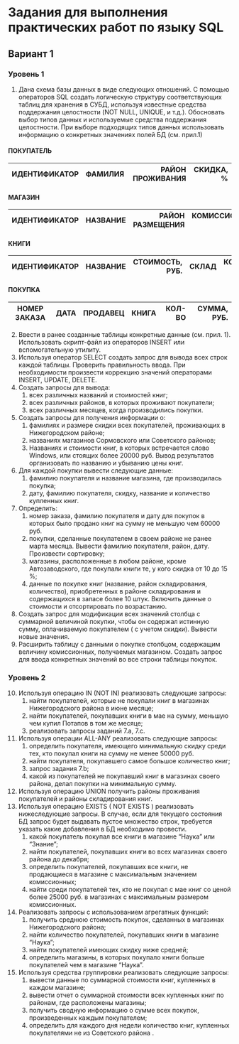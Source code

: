 # Задания для выполнения практических работ по языку SQL
## Вариант 1

### Уровень 1
1. Дана схема базы данных в виде следующих отношений.  С помощью операторов SQL создать логическую структуру соответствующих таблиц для хранения в СУБД, используя известные средства поддержания целостности (NOT NULL, UNIQUE, и т.д.). Обосновать выбор типов данных и используемые средства поддержания целостности. При выборе подходящих типов данных использовать информацию о конкретных значениях полей БД (см. прил.1)

#### ПОКУПАТЕЛЬ
| ИДЕНТИФИКАТОР | ФАМИЛИЯ | РАЙОН ПРОЖИВАНИЯ | СКИДКА, % |
|---------------|:-------:|-----------------:|----------:|

#### МАГАЗИН
| ИДЕНТИФИКАТОР | НАЗВАНИЕ | РАЙОН РАЗМЕЩЕНИЯ | КОМИССИОННЫЕ, % |
|---------------|:--------:|-----------------:|----------------:|

#### КНИГИ
| ИДЕНТИФИКАТОР | НАЗВАНИЕ | СТОИМОСТЬ, РУБ. | СКЛАД | КОЛ-ВО |
|---------------|:--------:|----------------:|------:|-------:|

#### ПОКУПКА
| НОМЕР ЗАКАЗА | ДАТА | ПРОДАВЕЦ | КНИГА | КОЛ-ВО | СУММА, РУБ. |
|--------------|:----:|---------:|------:|-------:|------------:|

2. Ввести в ранее созданные таблицы конкретные данные (см. прил. 1). Использовать скрипт-файл из операторов INSERT или вспомогательную утилиту.
3. Используя оператор SELECT создать запрос для вывода всех строк каждой таблицы. Проверить правильность ввода. При необходимости произвести коррекцию значений операторами INSERT, UPDATE, DELETE. 
4. Создать запросы для вывода:
    1. всех различных названий и стоимостей книг;
    2. всех различных районов, в которых проживают покупатели;
    3. всех различных месяцев, когда производились покупки.
5. Создать запросы для получения информации о:
	1. фамилиях и размере скидки всех покупателей, проживающих в Нижегородском районе;
	2. названиях магазинов Сормовского или Советского районов;
	3. Названиях  и стоимости книг, в которых встречается слово Windows, или стоящих более 20000 руб. Вывод результатов организовать по названию и убыванию цены книг.
6. Для каждой покупки вывести следующие данные:
	1. фамилию покупателя и название магазина, где производилась покупка;
	2. дату, фамилию покупателя, скидку, название и количество купленных книг.
7. Определить:
	1. номер заказа, фамилию покупателя и дату для покупок в которых было продано книг на сумму не меньшую чем 60000 руб.
	2. покупки, сделанные покупателем в своем районе не ранее марта месяца. Вывести фамилию покупателя, район, дату. Произвести сортировку;
	3. магазины, расположенные в любом районе, кроме Автозаводского, где покупали книги те, у кого скидка от 10 до 15 %;
	4. данные по покупке книг (название, район складирования, количество), приобретенных в районе складирования и содержащихся в запасе более 10 штук. Включить данные о стоимости и отсортировать по возрастанию. 
8. Создать запрос для модификации всех значений столбца с суммарной величиной покупки, чтобы он содержал истинную сумму, оплачиваемую покупателем ( с учетом скидки). Вывести новые значения.
9. Расширить таблицу с данными о покупке столбцом, содержащим величину комиссионных, получаемых магазином. Создать запрос для ввода конкретных значений во все строки таблицы покупок.

### Уровень 2
10. Используя операцию IN (NOT IN)  реализовать следующие запросы:
    1. найти покупателей, которые не покупали книг в магазинах Нижегородского района в июне месяце;
	2. найти покупателей, покупавших книги в мае на сумму, меньшую чем купил Потапов в том же месяце;
	3. реализовать запросы заданий 7.а, 7.с.
11. Используя операции ALL-ANY реализовать следующие запросы:
	1. определить покупателя, имеющего минимальную скидку среди тех, кто покупал книги на сумму не менее 50000 руб.
	2. найти покупателя, покупавшего самое большое количество книг;
	3. запрос задания 7.b;
	4. какой из покупателей не покупавший книг в магазинах своего района, делал покупки на минимальную сумму.
12. Используя операцию UNION получить районы проживания покупателей и районы складирования книг.
13. Используя операцию EXISTS ( NOT EXISTS ) реализовать нижеследующие запросы. В случае, если для текущего состояния БД запрос будет выдавать пустое множество строк, требуется указать какие добавления в БД необходимо провести.
	1. какой покупатель покупал все книги в магазине “Наука” или “Знание”;
	2. найти покупателей, покупавших книги во всех магазинах своего района до декабря;
	3. определить покупателей, покупавших все книги, не продающиеся в магазине с максимальным значением комиссионных;
	4. найти среди покупателей тех, кто не покупал с мае книг со ценой более 25000 руб. в магазинах с максимальным размером комиссионных.
14. Реализовать запросы с использованием агрегатных функций:
	1. получить среднюю стоимость покупок, сделанных в магазинах Нижегородского района;
	2. найти количество покупателей, покупавших книги в магазине “Наука”;
	3. найти покупателей имеющих скидку ниже средней;
	4. определить магазины, в которых покупало книги больше покупателей чем в магазине “Наука”.
15. Используя средства группировки реализовать следующие запросы:
	1. вывести данные по суммарной стоимости книг, купленных в каждом магазине;
	2. вывести отчет о суммарной стоимости всех купленных книг по районам, где расположены магазины;
	3. получить сводную информацию о сумме всех покупок, произведенных каждым покупателем;
	4. определить для каждого дня недели количество книг, купленных покупателями не из Советского района .